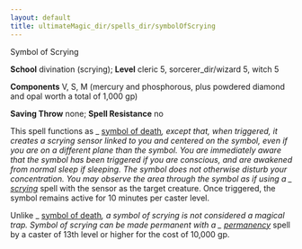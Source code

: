 ```yaml
---
layout: default
title: ultimateMagic_dir/spells_dir/symbolOfScrying
---
```

Symbol of Scrying

**School** divination (scrying); **Level** cleric 5, sorcerer_dir/wizard 5, witch 5

**Components** V, S, M (mercury and phosphorous, plus powdered diamond and opal worth a total of 1,000 gp)

**Saving Throw** none; **Spell Resistance** no

This spell functions as _ [symbol of death](../spells_dir/symbolOfDeath#_symbol-of-death)_, except that, when triggered, it creates a scrying sensor linked to you and centered on the symbol, even if you are on a different plane than the symbol. You are immediately aware that the symbol has been triggered if you are conscious, and are awakened from normal sleep if sleeping. The symbol does not otherwise disturb your concentration. You may observe the area through the symbol as if using a _ [scrying](../spells_dir/scrying#_scrying)_ spell with the sensor as the target creature. Once triggered, the symbol remains active for 10 minutes per caster level.

Unlike _ [symbol of death](../spells_dir/symbolOfDeath#_symbol-of-death)_, a _symbol of scrying_ is not considered a magical trap. _Symbol of scrying_ can be made permanent with a _ [permanency](../spells_dir/permanency#_permanency)_ spell by a caster of 13th level or higher for the cost of 10,000 gp.

